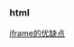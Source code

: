 ### html

<div><a href="https://github.com/Michael-lzg/weekly-interview/issues/5" target="blank">iframe的优缺点</a></div>
